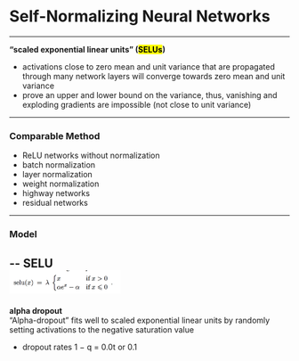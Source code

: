 # Self-Normalizing Neural Networks

---

**“scaled exponential linear units” (<mark>SELUs</mark>)**

+ activations close to zero mean and unit variance that are propagated through many
network layers will converge towards zero mean and unit variance
+ prove an upper and lower bound on the variance,
thus, vanishing and exploding gradients are impossible (not close to unit variance)

---
### Comparable Method
+ ReLU networks without normalization
+ batch normalization
+ layer normalization
+ weight normalization
+ highway networks
+ residual networks

---
### Model
--
**SELU**  
<img src="selu.png" alt="selu" width="200"/>
--
**alpha dropout**  
“Alpha-dropout” fits well to scaled exponential linear
units by randomly setting activations to the negative saturation value  
+ dropout rates 1 − q = 0.0t or 0.1
